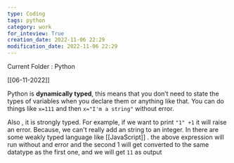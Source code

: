 ```yaml
---
type: Coding
tags: python
category: work
for_inteview: True
creation_date: 2022-11-06 22:29
modification_date: 2022-11-06 22:29
---
```


  
Current Folder : Python




[[06-11-2022]]

Python is **dynamically typed**, this means that you don’t need to state the types of variables when you declare them or anything like that. You can do things like `x=111` and then `x="I'm a string"`
without error.

Also , it is strongly typed. For example, if we want to print 
`"1" +1`  it will raise an error. Because, we can't really add an string to an integer. In there are some weakly typed language like [[JavaScript]] . the above expression will run without and error and the second 1 will get converted to the same datatype as the first one, and we will get `11` as output

